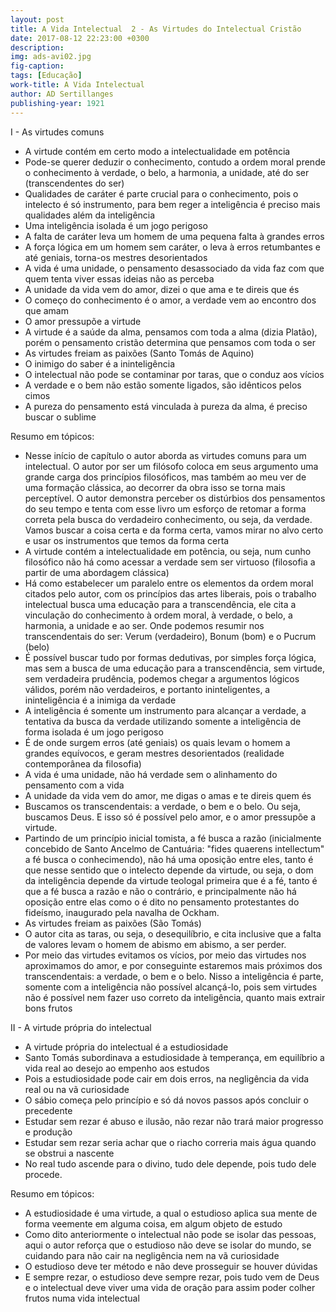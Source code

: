 ```yaml
---
layout: post
title: A Vida Intelectual  2 - As Virtudes do Intelectual Cristão
date: 2017-08-12 22:23:00 +0300
description: 
img: ads-avi02.jpg
fig-caption: 
tags: [Educação]
work-title: A Vida Intelectual
author: AD Sertillanges
publishing-year: 1921
---
```


 I - As virtudes comuns

 * A virtude contém em certo modo a intelectualidade em potência
 * Pode-se querer deduzir o conhecimento, contudo a ordem moral prende o conhecimento à verdade, o belo, a harmonia, a unidade, até do ser (transcendentes do ser)
 * Qualidades de caráter é parte crucial para o conhecimento, pois o intelecto é só instrumento, para bem reger a inteligência é preciso mais qualidades além da inteligência
 * Uma inteligência isolada é um jogo perigoso
 * A falta de caráter leva um homem de uma pequena falta à grandes erros
 * A força lógica em um homem sem caráter, o leva à erros retumbantes e até geniais, torna-os mestres desorientados
 * A vida é uma unidade, o pensamento desassociado da vida faz com que quem tenta viver essas ideias não as perceba
 * A unidade da vida vem do amor, dizei o que ama e te direis que és
 * O começo do conhecimento é o amor, a verdade vem ao encontro dos que amam
 * O amor pressupõe a virtude
 * A virtude é a saúde da alma, pensamos com toda a alma (dizia Platão), porém o pensamento cristão determina que pensamos com toda o ser
 * As virtudes freiam as paixões (Santo Tomás de Aquino)
 * O inimigo do saber é a ininteligência
 * O intelectual não pode se contaminar por taras, que o conduz aos vícios
 * A verdade e o bem não estão somente ligados, são idênticos pelos cimos
 * A pureza do pensamento está vinculada à pureza da alma, é preciso buscar o sublime

Resumo em tópicos:

 * Nesse início de capítulo o autor aborda as virtudes comuns para um intelectual. O autor por ser um filósofo coloca em seus argumento uma grande carga dos princípios filosóficos, mas também ao meu ver de uma formação clássica, ao decorrer da obra isso se torna mais perceptível. O autor demonstra perceber os distúrbios dos pensamentos do seu tempo e tenta com esse livro um esforço de retomar a forma correta pela busca do verdadeiro conhecimento, ou seja, da verdade. Vamos buscar a coisa certa e da forma certa, vamos mirar no alvo certo e usar os instrumentos que temos da forma certa
 * A virtude contém a intelectualidade em potência, ou seja, num cunho filosófico não há como acessar a verdade sem ser virtuoso (filosofia a partir de uma abordagem clássica)
 * Há como estabelecer um paralelo entre os elementos da ordem moral citados pelo autor, com os princípios das artes liberais, pois o trabalho intelectual busca uma educação para a transcendência, ele cita a vinculação do conhecimento à ordem moral, à verdade, o belo, a harmonia, a unidade e ao ser. Onde podemos resumir nos transcendentais do ser: Verum (verdadeiro), Bonum (bom) e o Pucrum (belo)
 * É possível buscar tudo por formas dedutivas, por simples força lógica, mas sem a busca de uma educação para a transcendência, sem virtude, sem verdadeira prudência, podemos chegar a argumentos lógicos válidos, porém não verdadeiros, e portanto ininteligentes, a ininteligência é a inimiga da verdade
 * A inteligência é somente um instrumento para alcançar a verdade, a tentativa da busca da verdade utilizando somente a inteligência de forma isolada é um jogo perigoso
 * É de onde surgem erros (até geniais) os quais levam o homem a grandes equívocos, e geram mestres desorientados (realidade contemporânea da filosofia)
 * A vida é uma unidade, não há verdade sem o alinhamento do pensamento com a vida
 * A unidade da vida vem do amor, me digas o amas e te direis quem és
 * Buscamos os transcendentais: a verdade, o bem e o belo. Ou seja, buscamos Deus. E isso só é possível pelo amor, e o amor pressupõe a virtude. 
 * Partindo de um princípio inicial tomista, a fé busca a razão (inicialmente concebido de Santo Ancelmo de Cantuária: "fides quaerens intellectum" a fé busca o conhecimendo), não há uma oposição entre eles, tanto é que nesse sentido que o intelecto depende da virtude, ou seja, o dom da inteligência depende da virtude teologal primeira que é a fé, tanto é que a fé busca a razão e não o contrário, e principalmente não há oposição entre elas como o é dito no pensamento protestantes do fideísmo, inaugurado pela navalha de Ockham.
 * As virtudes freiam as paixões (São Tomás)
 * O autor cita as taras, ou seja, o desequilíbrio, e cita inclusive que a falta de valores levam o homem de abismo em abismo, a ser perder. 
 * Por meio das virtudes evitamos os vícios, por meio das virtudes nos aproximamos do amor, e por conseguinte estaremos mais próximos dos transcendentais: a verdade, o bem e o belo. Nisso a inteligência é parte, somente com a inteligência não possível alcançá-lo, pois sem virtudes não é possível nem fazer uso correto da inteligência, quanto mais extrair bons frutos
 
 II - A virtude própria do intelectual

 * A virtude própria do intelectual é a estudiosidade
 * Santo Tomás subordinava a estudiosidade à temperança, em equilíbrio a vida real ao desejo ao empenho aos estudos
 * Pois a estudiosidade pode cair em dois erros, na negligência da vida real ou na vã curiosidade
 * O sábio começa pelo princípio e só dá novos passos após concluir o precedente
 * Estudar sem rezar é abuso e ilusão, não rezar não trará maior progresso e produção
 * Estudar sem rezar seria achar que o riacho correria mais água quando se obstrui a nascente
 * No real tudo ascende para o divino, tudo dele depende, pois tudo dele procede.

Resumo em tópicos:

 * A estudiosidade é uma virtude, a qual o estudioso aplica sua mente de forma veemente em alguma coisa, em algum objeto de estudo
 * Como dito anteriormente o intelectual não pode se isolar das pessoas, aqui o autor reforça que o estudioso não deve se isolar do mundo, se cuidando para não cair na negligência nem na vã curiosidade
 * O estudioso deve ter método e não deve prosseguir se houver dúvidas
 * E sempre rezar, o estudioso deve sempre rezar, pois tudo vem de Deus e o intelectual deve viver uma vida de oração para assim poder colher frutos numa vida intelectual
